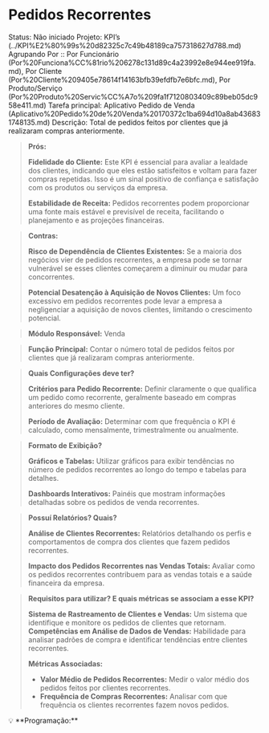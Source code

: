 # Pedidos Recorrentes

Status: Não iniciado
Projeto: KPI’s (../KPI%E2%80%99s%20d82325c7c49b48189ca757318627d788.md)
Agrupando Por :: Por Funcionário  (Por%20Funciona%CC%81rio%206278c131d89c4a23992e8e944ee919fa.md), Por Cliente (Por%20Cliente%209405e78614f14163bfb39efdfb7e6bfc.md), Por Produto/Serviço (Por%20Produto%20Servic%CC%A7o%209fa1f7120803409c89beb05dc958e411.md)
Tarefa principal: Aplicativo Pedido de Venda (Aplicativo%20Pedido%20de%20Venda%20170372c1ba694d10a8ab436831748135.md)
Descrição: Total de pedidos feitos por clientes que já realizaram compras anteriormente.

> **Prós:**
> 
> 
> **Fidelidade do Cliente:** Este KPI é essencial para avaliar a lealdade dos clientes, indicando que eles estão satisfeitos e voltam para fazer compras repetidas. Isso é um sinal positivo de confiança e satisfação com os produtos ou serviços da empresa.
> 
> **Estabilidade de Receita:** Pedidos recorrentes podem proporcionar uma fonte mais estável e previsível de receita, facilitando o planejamento e as projeções financeiras.
> 

> **Contras:**
> 
> 
> **Risco de Dependência de Clientes Existentes:** Se a maioria dos negócios vier de pedidos recorrentes, a empresa pode se tornar vulnerável se esses clientes começarem a diminuir ou mudar para concorrentes.
> 
> **Potencial Desatenção à Aquisição de Novos Clientes:** Um foco excessivo em pedidos recorrentes pode levar a empresa a negligenciar a aquisição de novos clientes, limitando o crescimento potencial.
> 

> **Módulo Responsável:**
Venda
> 

> **Função Principal:**
Contar o número total de pedidos feitos por clientes que já realizaram compras anteriormente.
> 

> **Quais Configurações deve ter?**
> 
> 
> **Critérios para Pedido Recorrente:** Definir claramente o que qualifica um pedido como recorrente, geralmente baseado em compras anteriores do mesmo cliente.
> 
> **Período de Avaliação:** Determinar com que frequência o KPI é calculado, como mensalmente, trimestralmente ou anualmente.
> 

> **Formato de Exibição?**
> 
> 
> **Gráficos e Tabelas:** Utilizar gráficos para exibir tendências no número de pedidos recorrentes ao longo do tempo e tabelas para detalhes.
> 
> **Dashboards Interativos:** Painéis que mostram informações detalhadas sobre os pedidos de venda recorrentes.
> 

> **Possuí Relatórios? Quais?**
> 
> 
> **Análise de Clientes Recorrentes:** Relatórios detalhando os perfis e comportamentos de compra dos clientes que fazem pedidos recorrentes.
> 
> **Impacto dos Pedidos Recorrentes nas Vendas Totais:** Avaliar como os pedidos recorrentes contribuem para as vendas totais e a saúde financeira da empresa.
> 

> **Requisitos para utilizar? E quais métricas se associam a esse KPI?**
> 
> 
> **Sistema de Rastreamento de Clientes e Vendas:** Um sistema que identifique e monitore os pedidos de clientes que retornam.
> **Competências em Análise de Dados de Vendas:** Habilidade para analisar padrões de compra e identificar tendências entre clientes recorrentes.
> 
> **Métricas Associadas:**
> 
> - **Valor Médio de Pedidos Recorrentes:** Medir o valor médio dos pedidos feitos por clientes recorrentes.
> - **Frequência de Compras Recorrentes:** Analisar com que frequência os clientes recorrentes fazem novos pedidos.

<aside>
💡 **Programação:**

</aside>
